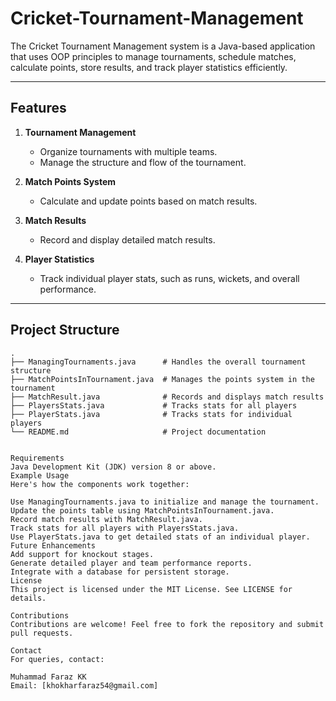 # Cricket-Tournament-Management
The Cricket Tournament Management system is a Java-based application that uses OOP principles to manage tournaments, schedule matches, calculate points, store results, and track player statistics efficiently.

---

## Features
1. **Tournament Management**
   - Organize tournaments with multiple teams.
   - Manage the structure and flow of the tournament.
   
2. **Match Points System**
   - Calculate and update points based on match results.

3. **Match Results**
   - Record and display detailed match results.

4. **Player Statistics**
   - Track individual player stats, such as runs, wickets, and overall performance.

---

## Project Structure

```plaintext
.
├── ManagingTournaments.java      # Handles the overall tournament structure
├── MatchPointsInTournament.java  # Manages the points system in the tournament
├── MatchResult.java              # Records and displays match results
├── PlayersStats.java             # Tracks stats for all players
├── PlayerStats.java              # Tracks stats for individual players
└── README.md                     # Project documentation


Requirements
Java Development Kit (JDK) version 8 or above.
Example Usage
Here's how the components work together:

Use ManagingTournaments.java to initialize and manage the tournament.
Update the points table using MatchPointsInTournament.java.
Record match results with MatchResult.java.
Track stats for all players with PlayersStats.java.
Use PlayerStats.java to get detailed stats of an individual player.
Future Enhancements
Add support for knockout stages.
Generate detailed player and team performance reports.
Integrate with a database for persistent storage.
License
This project is licensed under the MIT License. See LICENSE for details.

Contributions
Contributions are welcome! Feel free to fork the repository and submit pull requests.

Contact
For queries, contact:

Muhammad Faraz KK
Email: [khokharfaraz54@gmail.com]

